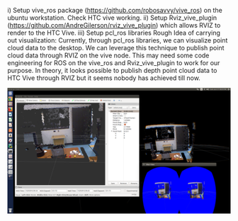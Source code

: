 i) Setup vive_ros package (https://github.com/robosavvy/vive_ros) on the ubuntu workstation. Check HTC vive working. ii) Setup Rviz_vive_plugin (https://github.com/AndreGilerson/rviz_vive_plugin) which allows RVIZ to render to the HTC Vive. iii) Setup pcl_ros libraries Rough Idea of carrying out visualization: Currently, through pcl_ros libraries, we can visualize point cloud data to the desktop. We can leverage this technique to publish point cloud data through RVIZ on the vive node. This may need some code engineering for ROS on the vive_ros and Rviz_vive_plugin to work for our purpose. In theory, it looks possible to publish depth point cloud data to HTC Vive through RVIZ but it seems nobody has achieved till now.

![kinect-vive-rviz](https://github.com/sanketrahul/Kinect-Rviz-Vive/blob/master/Image/kinect-vive-rviz.png)
